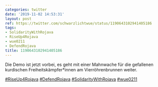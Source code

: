 ```yaml
---
categories: twitter
date: '2019-11-02 14:53:31'
layout: post
ref: https://twitter.com/schwarzlichtwue/status/1190643102941405186
tags:
- SolidarityWithRojava
- RiseUp4Rojava
- wue0211
- DefendRojava
title: 1190643102941405186
---
```

Die Demo ist jetzt vorbei, es geht mit einer Mahnwache für die gefallenen kurdischen Freiheitskämpfer\*innen am Vierröhrenbrunnen weiter.



[#RiseUp4Rojava](/t/riseup4rojava) [#DefendRojava](/t/defendrojava) [#SolidarityWithRojava](/t/solidaritywithrojava) [#wue0211](/t/wue0211) 